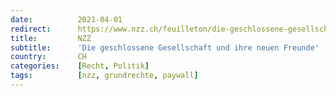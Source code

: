 ```yaml
---
date:          2021-04-01
redirect:      https://www.nzz.ch/feuilleton/die-geschlossene-gesellschaft-und-ihre-neuen-freunde-warum-es-falsch-ist-die-gesundheit-hoeher-zu-gewichten-als-die-menschenwuerde-ld.1609287
title:         NZZ
subtitle:      'Die geschlossene Gesellschaft und ihre neuen Freunde'
country:       CH
categories:    [Recht, Politik]
tags:          [nzz, grundrechte, paywall]
---
```

